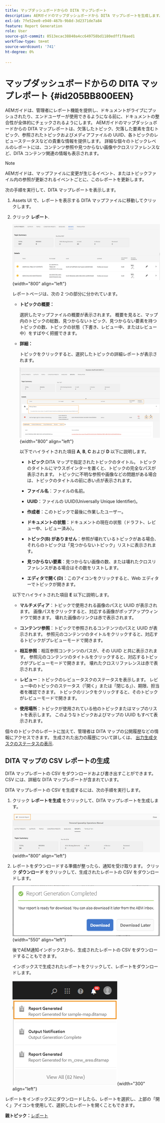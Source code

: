 ```yaml
---
title: マップダッシュボードからの DITA マップレポート
description: AEMガイドのマップダッシュボードから DITA マップレポートを生成します。 DITA マップレポートの CSV を生成する方法を説明します。
exl-id: 7fe52ee0-e940-467b-9b8d-3d2371de7a84
feature: Report Generation
role: User
source-git-commit: 0513ecac38840a4cc649758bd1180edff1f8aed1
workflow-type: tm+mt
source-wordcount: '741'
ht-degree: 0%

---
```


# マップダッシュボードからの DITA マップレポート {#id205BB800EEN}

AEMガイドは、管理者にレポート機能を提供し、ドキュメントがライブにプッシュされたり、エンドユーザーが使用できるようになる前に、ドキュメントの整合性が全体的にチェックされるようにします。 AEMガイドのマップダッシュボードからの DITA マップレポートは、欠落したトピック、欠落した要素を含むトピック、参照されたトピックおよびメディアファイルの UUID、各トピックのレビューステータスなどの貴重な情報を提供します。 詳細な個々のトピックレベルのレポートには、コンテンツ参照や見つからない画像やクロスリファレンスなど、DITA コンテンツ関連の情報も表示されます。

>[!NOTE]
>
> AEMガイドは、マップファイルに変更が生じるイベント、またはトピックファイル内の参照が更新されるイベントごとに、このレポートを更新します。

次の手順を実行して、DITA マップレポートを表示します。

1. Assets UI で、レポートを表示する DITA マップファイルに移動してクリックします。

1. クリック **レポート**.

   ![](images/reports-page-uuid.png){width="800" align="left"}

   レポートページは、次の 2 つの部分に分かれています。

   - **トピックの概要：**

     選択したマップファイルの概要が表示されます。 概要を見ると、マップ内のトピックの総数、見つからないトピック、見つからない要素を持つトピックの数、トピックの状態（下書き、レビュー中、またはレビュー中）をすばやく把握できます。

   - **詳細：**

     トピックをクリックすると、選択したトピックの詳細レポートが表示されます。

     ![](images/detailed-report-uuid.png){width="800" align="left"}

     以下でハイライトされた項目 **A**, **B**, **C** および **D** 以下に説明します。

      - **トピック**:DITA マップで指定されたトピックのタイトル。 トピックのタイトルにマウスポインターを置くと、トピックの完全なパスが表示されます。 トピックに不明な参照や画像などの問題がある場合は、トピックのタイトルの前に赤い点が表示されます。

      - **ファイル名**：ファイルの名前。

      - **UUID**：ファイルの UUID(Universally Unique Identifier)。

      - **作成者**：このトピックで最後に作業したユーザー。

      - **ドキュメントの状態**：ドキュメントの現在の状態（ドラフト、レビュー中、レビュー済み）。

      - **トピック\(B\) がありません**：参照が壊れているトピックがある場合、それらのトピックは「見つからないトピック」リストに表示されます。

      - **見つからない要素**：見つからない画像の数、または壊れたクロスリファレンスがある場合はその数をリストします。

      - **エディタで開く\(D\)**：このアイコンをクリックすると、Web エディターでトピックが開きます。


   以下でハイライトされた項目 **E** 以下に説明します。

   - **マルチメディア**：トピックで使用される画像のパスと UUID が表示されます。 画像パスをクリックすると、対応する画像がポップアップウィンドウで開きます。 壊れた画像のリンクは赤で表示されます。

   - **コンテンツ参照**：トピックで参照されるコンテンツのパスと UUID が表示されます。 参照元のコンテンツのタイトルをクリックすると、対応するトピックがプレビューモードで開きます。

   - **相互参照**：相互参照コンテンツのパスが、その UUID と共に表示されます。 参照元のコンテンツのタイトルをクリックすると、対応するトピックがプレビューモードで開きます。 壊れたクロスリファレンスは赤で表示されます。

   - **レビュー**：トピックのレビュータスクのステータスを表示します。 レビュー中のトピックのステータス（「開く」または「閉じる」）、期限、担当者を確認できます。 トピックのリンクをクリックすると、そのトピックがレビューモードで開きます。

   - **使用場所**：トピックが使用されている他のトピックまたはマップのリストを表示します。 このようなトピックおよびマップの UUID もすべて表示されます。

個々のトピックのレポートに加えて、管理者は DITA マップの公開履歴などの情報にアクセスできます。 生成された出力の履歴について詳しくは、 [出力生成タスクのステータスの表示](generate-output-for-a-dita-map.md#viewing_output_history).

## DITA マップの CSV レポートの生成

DITA マップレポートの CSV をダウンロードおよび書き出すことができます。 CSV には、詳細な DITA マップレポートが含まれています。

DITA マップレポートの CSV を生成するには、次の手順を実行します。

1. クリック **レポートを生成** をクリックして、DITA マップレポートを生成します。

   ![](images/generate-DITA-map-report.png){width="800" align="left"}

1. レポートをダウンロードする準備が整ったら、通知を受け取ります。 クリック **ダウンロード** をクリックして、生成されたレポートの CSV をダウンロードします。

   ![](images/download-report-dialog.png){width="550" align="left"}


   後でAEM通知インボックスから、生成されたレポートの CSV をダウンロードすることもできます。

   インボックスで生成されたレポートをクリックして、レポートをダウンロードします。

   ![](images/report-inbox--notification.png){width="300" align="left"}

レポートをインボックスにダウンロードしたら、レポートを選択し、上部の「開く」アイコンを使用して、選択したレポートを開くこともできます。

**親トピック：**[&#x200B;レポート](reports-intro.md)
